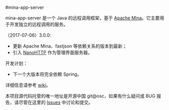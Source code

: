 #mina-app-server

mina-app-server 是一个 Java 的远程调用框架，基于 
[Apache Mina](http://mina.apache.org/)。它主要用于开发独立的远程调用的服务。

（2017-07-06）3.0.0:

  * 更新 Apache Mina、fastjson 等依赖关系的版本到最新；
  * 引入 [NanoHTTP](https://github.com/NanoHttpd/nanohttpd) 作为管理界面服务器。
  
开发计划：

  * 下一个大版本将完全依赖 Spring。

详细信息请参考 [wiki](http://git.oschina.net/yidinghe/mina-app-server/wikis/home)。

本项目源代码托管的唯一地址是开源中国 git@osc，如果有什么疑问或 BUG 报告，请尽管在这里的 [Issues](http://git.oschina.net/yidinghe/mina-app-server/issues) 中讨论和提交。